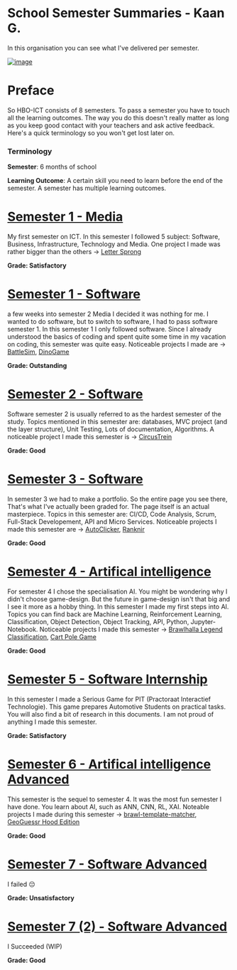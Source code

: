 # School Semester Summaries - Kaan G.
In this organisation you can see what I've delivered per semester.

[![image](https://github.com/School-Semester-Summaries/.github/assets/74303221/23f504e4-5084-49bc-91a6-7a467df7cb79)](https://www.fontys.nl/Studeren/Opleidingen/HBO-ICT.htm?gad_source=1&gclid=CjwKCAiA29auBhBxEiwAnKcSqki4saoduiyfUj2EHe55DqNtpTq-DetbwwkLpvwcyZEauMI4V8R21BoCfmwQAvD_BwE)

# Preface
So HBO-ICT consists of 8 semesters. To pass a semester you have to touch all the learning outcomes. The way you do this doesn't really matter as long as you keep good contact with your teachers and ask active feedback. Here's a quick terminology so you won't get lost later on.

### Terminology

**Semester**: 6 months of school

**Learning Outcome**: A certain skill you need to learn before the end of the semester. A semester has multiple learning outcomes.

# [Semester 1 - Media](https://github.com/School-Semester-Summaries/media-semester-1)
My first semester on ICT. In this semester I followed 5 subject: Software, Business, Infrastructure, Technology and Media. One project I made was rather bigger than the others -> [Letter Sprong](https://github.com/School-Semester-Summaries/media-semester-1/tree/master/Media)

**Grade: Satisfactory**

# [Semester 1 - Software](https://github.com/School-Semester-Summaries/software-semester-1)
a few weeks into semester 2 Media I decided it was nothing for me. I wanted to do software, but to switch to software, I had to pass software semester 1. In this semester 1 I only followed software. Since I already understood the basics of coding and spent quite some time in my vacation on coding, this semester was quite easy. Noticeable projects I made are -> [BattleSim](https://github.com/CrossyChainsaw/BattleSim), [DinoGame](https://github.com/CrossyChainsaw/DinoGame)

**Grade: Outstanding**

# [Semester 2 - Software](https://github.com/School-Semester-Summaries/software-semester-2)
Software semester 2 is usually referred to as the hardest semester of the study. Topics mentioned in this semester are: databases, MVC project (and the layer structure), Unit Testing, Lots of documentation, Algorithms. A noticeable project I made this semester is -> [CircusTrein](https://github.com/School-Semester-Summaries/software-semester-2/tree/main/semester-2-repository/CircusTrein) 

**Grade: Good**

# [Semester 3 - Software](https://github.com/School-Semester-Summaries/software-semester-3)
In semester 3 we had to make a portfolio. So the entire page you see there, That's what I've actually been graded for. The page itself is an actual masterpiece. Topics in this semester are: CI/CD, Code Analysis, Scrum, Full-Stack Developement, API and Micro Services. Noticeable projects I made this semester are -> [AutoClicker](https://github.com/CrossyChainsaw/AutoClicker), [Ranknir](https://github.com/Skyward-Brawlhalla/Ranknir)

**Grade: Good**

# [Semester 4 - Artifical intelligence](https://github.com/School-Semester-Summaries/AI-semester-4)
For semester 4 I chose the specialisation AI. You might be wondering why I didn't choose game-design. But the future in game-design isn't that big and I see it more as a hobby thing. In this semester I made my first steps into AI. Topics you can find back are Machine Learning, Reinforcement Learning, Classification, Object Detection, Object Tracking, API, Python, Jupyter-Notebook. Noticeable projects I made this semester -> [Brawlhalla Legend Classification](https://github.com/CrossyChainsaw/Brawlhalla-Legend-Classification), [Cart Pole Game](https://github.com/School-Semester-Summaries/AI-semester-4/tree/main/Open%20Program)

**Grade: Good**

# [Semester 5 - Software Internship](https://github.com/School-Semester-Summaries/software-internship-semester-5)
In this semester I made a Serious Game for PIT (Practoraat Interactief Technologie). This game prepares Automotive Students on practical tasks. You will also find a bit of research in this documents. I am not proud of anything I made this semester.

**Grade: Satisfactory**

# [Semester 6 - Artifical intelligence Advanced](https://github.com/School-Semester-Summaries/AI-semester-6)
This semester is the sequel to semester 4. It was the most fun semester I have done. You learn about AI, such as ANN, CNN, RL, XAI. Noteable projects I made during this semester -> [brawl-template-matcher](https://github.com/CrossyChainsaw/brawl-template-matcher), [GeoGuessr Hood Edition](https://eindhovendatastories.streamlit.app/Geoguessr_Kaan_Gogcay_(Forked))

**Grade: Good**

# [Semester 7 - Software Advanced](https://github.com/School-Semester-Summaries/software-semester-7/tree/main)
I failed 😔

**Grade: Unsatisfactory**

# [Semester 7 (2) - Software Advanced](https://github.com/School-Semester-Summaries/software-semester-7-v2)
I Succeeded (WIP)

**Grade: Good**
